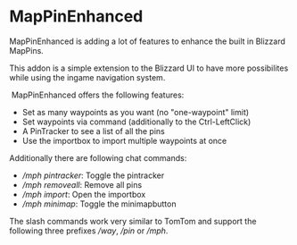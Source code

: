 # MapPinEnhanced

MapPinEnhanced is adding a lot of features to enhance the built in Blizzard MapPins.

This addon is a simple extension to the Blizzard UI to have more possibilites while using the ingame navigation system.

 MapPinEnhanced offers the following features:

- Set as many waypoints as you want (no "one-waypoint" limit)
- Set waypoints via command (additionally to the Ctrl-LeftClick)
- A PinTracker to see a list of all the pins
- Use the importbox to import multiple waypoints at once

Additionally there are following chat commands:

- _/mph pintracker_: Toggle the pintracker
- _/mph removeall_: Remove all pins
- _/mph import_: Open the importbox
- _/mph minimap_: Toggle the minimapbutton

The slash commands work very similar to TomTom and support the following three prefixes _/way_, _/pin_ or _/mph_.

